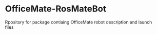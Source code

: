 # OfficeMate-RosMateBot
Rpository for package contiaing OfficeMate robot description and launch files
